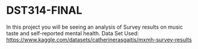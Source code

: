 # DST314-FINAL
In this project you will be seeing an analysis of Survey results on music taste and self-reported mental health. Data Set Used: https://www.kaggle.com/datasets/catherinerasgaitis/mxmh-survey-results
